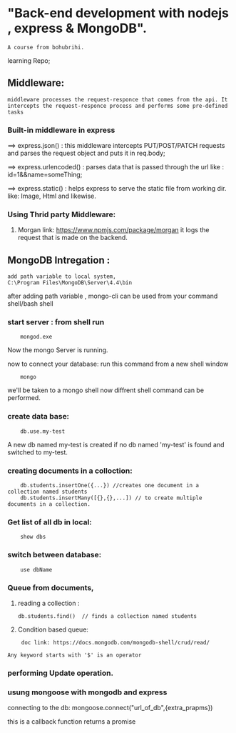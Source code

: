 #  "Back-end development with nodejs , express & MongoDB". 

`A course from bohubrihi.`

learning Repo;

## Middleware:

`middleware processes the request-responce that comes from the api. It intercepts the request-responce process and performs some pre-defined tasks` 


### Built-in middleware in express

 ==> express.json() : this middleware intercepts PUT/POST/PATCH requests and parses the request object and puts it in req.body;

 ==> express.urlencoded() : parses data that is passed through the url like : id=1&&name=someThing;

 ==> express.static() :  helps express to serve the static file from working dir. like: Image,  Html and likewise.

### Using Thrid party Middleware:

1. Morgan
        link: https://www.npmjs.com/package/morgan 
        it logs the request that is made on the backend.



## MongoDB Intregation :

    add path variable to local system, 
    C:\Program Files\MongoDB\Server\4.4\bin

after adding path variable , mongo-cli can be used from your command shell/bash shell

### start server : from shell run

        mongod.exe

Now the mongo Server is running.

now to connect your database: run this command from a new shell window

        mongo

we'll be taken to a mongo shell now diffrent shell command can be performed.

### create data base: 
        
        db.use.my-test
A new db named my-test is created if no db named 'my-test' is found and switched to  my-test.

### creating documents in a  colloction:

        db.students.insertOne({...}) //creates one document in a collection named students
        db.students.insertMany([{},{},...]) // to create multiple documents in a collection.


### Get list of all db in local:
        
        show dbs


### switch between database:

        use dbName
### Queue from documents, 
 1. reading a collection : 

        db.students.find()  // finds a collection named students 

2. Condition based queue:
   
        doc link: https://docs.mongodb.com/mongodb-shell/crud/read/

 
 `Any keyword starts with '$' is an operator`

### performing Update operation. 


### usung mongoose with mongodb and express

 connecting to the db:
    mongoose.connect("url_of_db",{extra_prapms})
    
 this is a callback function returns a promise